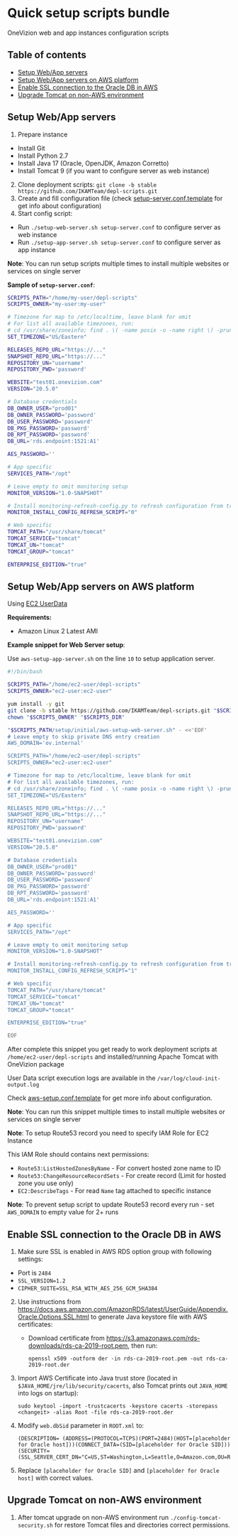 # Quick setup scripts bundle

OneVizion web and app instances configuration scripts

## Table of contents
- [Setup Web/App servers](#setup-webapp-servers)
- [Setup Web/App servers on AWS platform](#setup-webapp-servers-on-aws-platform)
- [Enable SSL connection to the Oracle DB in AWS](#enable-ssl-connection-to-the-oracle-db-in-aws)
- [Upgrade Tomcat on non-AWS environment](#upgrade-tomcat-on-non-aws-environment)

## Setup Web/App servers

1. Prepare instance
- Install Git
- Install Python 2.7
- Install Java 17 (Oracle, OpenJDK, Amazon Corretto)
- Install Tomcat 9 (if you want to configure server as web instance)

2. Clone deployment scripts: `git clone -b stable https://github.com/IKAMTeam/depl-scripts.git`
3. Create and fill configuration file (check [setup-server.conf.template](setup-server.conf.template) for get info about configuration)
4. Start config script:

- Run `./setup-web-server.sh setup-server.conf` to configure server as web instance
- Run `./setup-app-server.sh setup-server.conf` to configure server as app instance

**Note**: You can run setup scripts multiple times to install multiple websites or services on single server

**Sample of `setup-server.conf`**:
```bash
SCRIPTS_PATH="/home/my-user/depl-scripts"
SCRIPTS_OWNER="my-user:my-user"

# Timezone for map to /etc/localtime, leave blank for omit
# For list all available timezones, run:
# cd /usr/share/zoneinfo; find . \( -name posix -o -name right \) -prune -o -type f | awk '{ print substr($0, 3) }'
SET_TIMEZONE="US/Eastern"

RELEASES_REPO_URL="https://..."
SNAPSHOT_REPO_URL="https://..."
REPOSITORY_UN="username"
REPOSITORY_PWD='password'

WEBSITE="test01.onevizion.com"
VERSION="20.5.0"

# Database credentials
DB_OWNER_USER="prod01"
DB_OWNER_PASSWORD='password'
DB_USER_PASSWORD='password'
DB_PKG_PASSWORD='password'
DB_RPT_PASSWORD='password'
DB_URL='rds.endpoint:1521:A1'

AES_PASSWORD=''

# App specific
SERVICES_PATH="/opt"

# Leave empty to omit monitoring setup
MONITOR_VERSION="1.0-SNAPSHOT"

# Install monitoring-refresh-config.py to refresh configuration from trackor.onevizion.com (requires AWS SSM)
MONITOR_INSTALL_CONFIG_REFRESH_SCRIPT="0"

# Web specific
TOMCAT_PATH="/usr/share/tomcat"
TOMCAT_SERVICE="tomcat"
TOMCAT_UN="tomcat"
TOMCAT_GROUP="tomcat"

ENTERPRISE_EDITION="true"
```

## Setup Web/App servers on AWS platform

Using [EC2 UserData](https://docs.aws.amazon.com/AWSEC2/latest/UserGuide/user-data.html)

**Requirements:**
- Amazon Linux 2 Latest AMI

**Example snippet for Web Server setup**:

Use `aws-setup-app-server.sh` on the line `10` to setup application server.


```bash
#!/bin/bash

SCRIPTS_PATH="/home/ec2-user/depl-scripts"
SCRIPTS_OWNER="ec2-user:ec2-user"

yum install -y git
git clone -b stable https://github.com/IKAMTeam/depl-scripts.git "$SCRIPTS_PATH"
chown "$SCRIPTS_OWNER" "$SCRIPTS_DIR"

"$SCRIPTS_PATH/setup/initial/aws-setup-web-server.sh" - <<'EOF'
# Leave empty to skip private DNS entry creation
AWS_DOMAIN='ov.internal'

SCRIPTS_PATH="/home/ec2-user/depl-scripts"
SCRIPTS_OWNER="ec2-user:ec2-user"

# Timezone for map to /etc/localtime, leave blank for omit
# For list all available timezones, run:
# cd /usr/share/zoneinfo; find . \( -name posix -o -name right \) -prune -o -type f | awk '{ print substr($0, 3) }'
SET_TIMEZONE="US/Eastern"

RELEASES_REPO_URL="https://..."
SNAPSHOT_REPO_URL="https://..."
REPOSITORY_UN="username"
REPOSITORY_PWD='password'

WEBSITE="test01.onevizion.com"
VERSION="20.5.0"

# Database credentials
DB_OWNER_USER="prod01"
DB_OWNER_PASSWORD='password'
DB_USER_PASSWORD='password'
DB_PKG_PASSWORD='password'
DB_RPT_PASSWORD='password'
DB_URL='rds.endpoint:1521:A1'

AES_PASSWORD=''

# App specific
SERVICES_PATH="/opt"

# Leave empty to omit monitoring setup
MONITOR_VERSION="1.0-SNAPSHOT"

# Install monitoring-refresh-config.py to refresh configuration from trackor.onevizion.com (requires AWS SSM)
MONITOR_INSTALL_CONFIG_REFRESH_SCRIPT="1"

# Web specific
TOMCAT_PATH="/usr/share/tomcat"
TOMCAT_SERVICE="tomcat"
TOMCAT_UN="tomcat"
TOMCAT_GROUP="tomcat"

ENTERPRISE_EDITION="true"

EOF
```

After complete this snippet you get ready to work deployment scripts at `/home/ec2-user/depl-scripts` and installed/running Apache Tomcat with OneVizion package

User Data script execution logs are available in the `/var/log/cloud-init-output.log`

Check [aws-setup.conf.template](aws-setup.conf.template) for get more info about configuration.

**Note**: You can run this snippet multiple times to install multiple websites or services on single server

**Note**: To setup Route53 record you need to specify IAM Role for EC2 Instance

This IAM Role should contains next permissions:
- `Route53:ListHostedZonesByName` - For convert hosted zone name to ID
- `Route53:ChangeResourceRecordSets` - For create record (Limit for hosted zone you use only)
- `EC2:DescribeTags` - For read `Name` tag attached to specific instance

**Note**: To prevent setup script to update Route53 record every run - set `AWS_DOMAIN` to empty value for 2+ runs


## Enable SSL connection to the Oracle DB in AWS
1. Make sure SSL is enabled in AWS RDS option group with following settings:
- Port is `2484`
- `SSL_VERSION=1.2`
- `CIPHER_SUITE=SSL_RSA_WITH_AES_256_GCM_SHA384`

2. Use instructions from https://docs.aws.amazon.com/AmazonRDS/latest/UserGuide/Appendix.Oracle.Options.SSL.html to generate Java keystore file with AWS certificates:
    - Download certificate from https://s3.amazonaws.com/rds-downloads/rds-ca-2019-root.pem, then run:

        `openssl x509 -outform der -in rds-ca-2019-root.pem -out rds-ca-2019-root.der`

3. Import AWS Certificate into Java trust store (located in `$JAVA_HOME/jre/lib/security/cacerts`, also Tomcat prints out `JAVA_HOME` into logs on startup):

    `sudo keytool -import -trustcacerts -keystore cacerts -storepass <changeit> -alias Root -file rds-ca-2019-root.der`

4. Modify `web.dbSid` parameter in `ROOT.xml` to:
    
    ```
    (DESCRIPTION= (ADDRESS=(PROTOCOL=TCPS)(PORT=2484)(HOST=[placeholder for Oracle host]))(CONNECT_DATA=(SID=[placeholder for Oracle SID]))(SECURITY=(SSL_SERVER_CERT_DN="C=US,ST=Washington,L=Seattle,O=Amazon.com,OU=RDS,CN=%s")))
    ```

5. Replace `[placeholder for Oracle SID]` and `[placeholder for Oracle host]` with correct values.

## Upgrade Tomcat on non-AWS environment
1. After tomcat upgrade on non-AWS environment run `./config-tomcat-security.sh` for restore Tomcat files and directories correct permissions.
